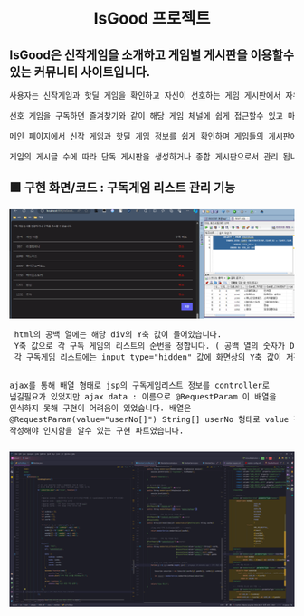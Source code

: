 <h1 align="center"> IsGood 프로젝트</h1>

<h2>IsGood은 신작게임을 소개하고 게임별 게시판을 이용할수 있는 커뮤니티 사이트입니다. </h3> 
<pre>
사용자는 신작게임과 핫딜 게임을 확인하고 자신이 선호하는 게임 게시판에서 자유롭게 커뮤니티 활동을 할수 있는 사이트 입니다. <br> 
선호 게임을 구독하면 즐겨찾기와 같이 해당 게임 체널에 쉽게 접근할수 있고 마이페이지에서 간단하게 관리 가능합니다. <br> 
메인 페이지에서 신작 게임과 핫딜 게임 정보를 쉽게 확인하며 게임들의 게시판에 쉽게 접근 가능합니다. <br> 
게임의 게시글 수에 따라 단독 게시판을 생성하거나 종합 게시판으로서 관리 됩니다.
</pre>

<h2> 🟪 구현 화면/코드 : 구독게임 리스트 관리 기능</h3>
<img src="https://github.com/praymyk/isGood_PJ/blob/main/readmeIMG/updateList.gif">
<pre>
 html의 공백 열에는 해당 div의 Y축 값이 들어있습니다.
 Y축 값으로 각 구독 게임의 리스트의 순번을 정합니다. ( 공백 열의 숫자가 DB에 저장돼있던 각 리스트의 Y축 값 )
 각 구독게임 리스트에는 input type="hidden" 값에 화면상의 Y축 값이 저장되며, DB 컬럼의 상의 Y축 값을 업데이트 하는 방법으로 리스트 순서 기능을 구현했습니다.
  
 ajax를 통해 배열 형태로 jsp의 구독게임리스트 정보를 controller로 넘길필요가 있었지만 ajax data : 이름으로 @RequestParam 이 배열을 인식하지 못해 구현이 어려움이 있었습니다.
 배열은 @RequestParam(value="userNo[]") String[] userNo 형태로 value 값을 작성해야 인지함을 알수 있는 구현 파트였습니다.
</pre>

<img src="https://github.com/praymyk/isGood_PJ/blob/main/readmeIMG/changeListCode.png"> 

<br/>

<br/>
